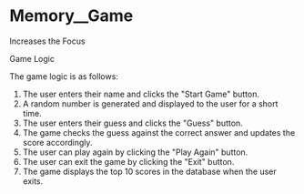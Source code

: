 # Memory__Game
Increases the Focus

Game Logic

The game logic is as follows:

1.  The user enters their name and clicks the "Start Game" button.
2.  A random number is generated and displayed to the user for a short time.
3.  The user enters their guess and clicks the "Guess" button.
4.  The game checks the guess against the correct answer and updates the score accordingly.
5.  The user can play again by clicking the "Play Again" button.
6.  The user can exit the game by clicking the "Exit" button.
7.  The game displays the top 10 scores in the database when the user exits.



